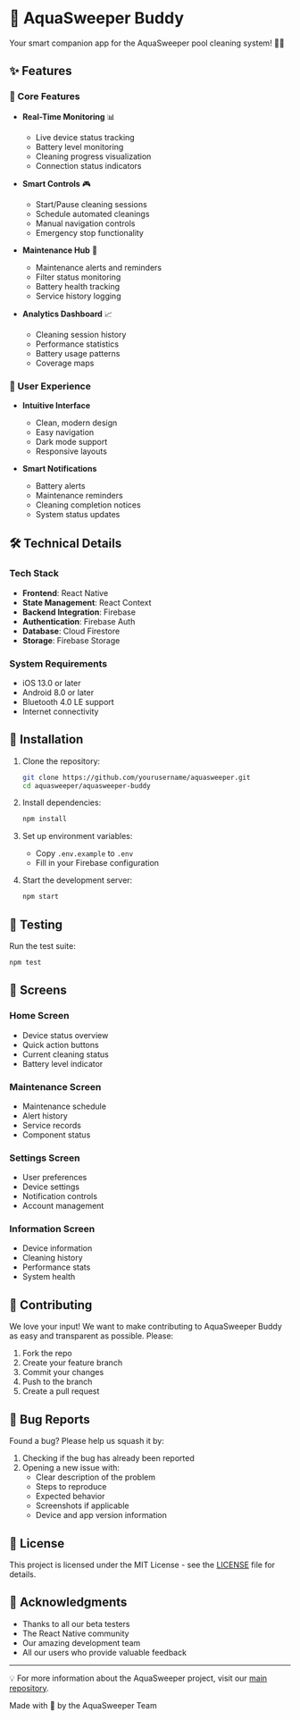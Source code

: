 # 📱 AquaSweeper Buddy

Your smart companion app for the AquaSweeper pool cleaning system! 🏊‍♂️

## ✨ Features

### 🎯 Core Features

- **Real-Time Monitoring** 📊
  - Live device status tracking
  - Battery level monitoring
  - Cleaning progress visualization
  - Connection status indicators

- **Smart Controls** 🎮
  - Start/Pause cleaning sessions
  - Schedule automated cleanings
  - Manual navigation controls
  - Emergency stop functionality

- **Maintenance Hub** 🔧
  - Maintenance alerts and reminders
  - Filter status monitoring
  - Battery health tracking
  - Service history logging

- **Analytics Dashboard** 📈
  - Cleaning session history
  - Performance statistics
  - Battery usage patterns
  - Coverage maps

### 🎨 User Experience

- **Intuitive Interface**
  - Clean, modern design
  - Easy navigation
  - Dark mode support
  - Responsive layouts

- **Smart Notifications**
  - Battery alerts
  - Maintenance reminders
  - Cleaning completion notices
  - System status updates

## 🛠️ Technical Details

### Tech Stack
- **Frontend**: React Native
- **State Management**: React Context
- **Backend Integration**: Firebase
- **Authentication**: Firebase Auth
- **Database**: Cloud Firestore
- **Storage**: Firebase Storage

### System Requirements
- iOS 13.0 or later
- Android 8.0 or later
- Bluetooth 4.0 LE support
- Internet connectivity

## 📲 Installation

1. Clone the repository:
   ```bash
   git clone https://github.com/yourusername/aquasweeper.git
   cd aquasweeper/aquasweeper-buddy
   ```

2. Install dependencies:
   ```bash
   npm install
   ```

3. Set up environment variables:
   - Copy `.env.example` to `.env`
   - Fill in your Firebase configuration

4. Start the development server:
   ```bash
   npm start
   ```

## 🧪 Testing

Run the test suite:
```bash
npm test
```

## 📱 Screens

### Home Screen
- Device status overview
- Quick action buttons
- Current cleaning status
- Battery level indicator

### Maintenance Screen
- Maintenance schedule
- Alert history
- Service records
- Component status

### Settings Screen
- User preferences
- Device settings
- Notification controls
- Account management

### Information Screen
- Device information
- Cleaning history
- Performance stats
- System health

## 🤝 Contributing

We love your input! We want to make contributing to AquaSweeper Buddy as easy and transparent as possible. Please:

1. Fork the repo
2. Create your feature branch
3. Commit your changes
4. Push to the branch
5. Create a pull request

## 🐛 Bug Reports

Found a bug? Please help us squash it by:

1. Checking if the bug has already been reported
2. Opening a new issue with:
   - Clear description of the problem
   - Steps to reproduce
   - Expected behavior
   - Screenshots if applicable
   - Device and app version information

## 📄 License

This project is licensed under the MIT License - see the [LICENSE](LICENSE) file for details.

## 🙌 Acknowledgments

- Thanks to all our beta testers
- The React Native community
- Our amazing development team
- All our users who provide valuable feedback

---

💡 For more information about the AquaSweeper project, visit our [main repository](https://github.com/yourusername/aquasweeper).

Made with 💙 by the AquaSweeper Team
